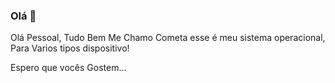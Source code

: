 ### Olá 👋
Olá Pessoal, Tudo Bem Me Chamo Cometa esse é meu sistema operacional, Para Varios tipos dispositivo!

Espero que vocês Gostem... 







